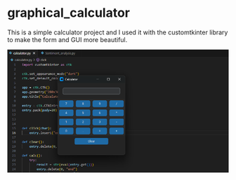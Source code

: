 # graphical_calculator
This is a simple calculator project and I used it with the customtkinter library to make the form and GUI more beautiful.

<img src="Calculator.png" alt="Calculator" width="600"/>
